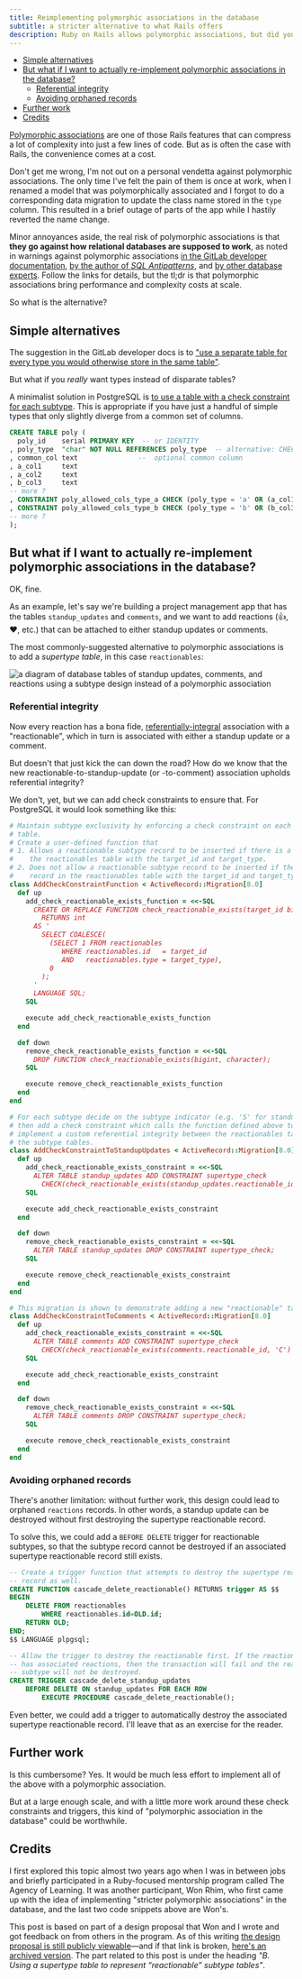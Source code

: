 ```yaml
---
title: Reimplementing polymorphic associations in the database
subtitle: a stricter alternative to what Rails offers
description: Ruby on Rails allows polymorphic associations, but did you know you can do the same thing in the database, more strictly with referential integrity?
---
```


- [Simple alternatives](#simple-alternatives)
- [But what if I want to actually re-implement polymorphic associations in the database?](#but-what-if-i-want-to-actually-re-implement-polymorphic-associations-in-the-database)
  - [Referential integrity](#referential-integrity)
  - [Avoiding orphaned records](#avoiding-orphaned-records)
- [Further work](#further-work)
- [Credits](#credits)

[Polymorphic associations](https://guides.rubyonrails.org/association_basics.html#polymorphic-associations) are one of those Rails features that can compress a lot of complexity into just a few lines of code. But as is often the case with Rails, the convenience comes at a cost.

Don't get me wrong, I'm not out on a personal vendetta against polymorphic associations. The only time I've felt the pain of them is once at work, when I renamed a model that was polymorphically associated and I forgot to do a corresponding data migration to update the class name stored in the `type` column. This resulted in a brief outage of parts of the app while I hastily reverted the name change.

Minor annoyances aside, the real risk of polymorphic associations is that **they go against how relational databases are supposed to work**, as noted in warnings against polymorphic associations [in the GitLab developer documentation](https://docs.gitlab.com/development/database/polymorphic_associations), [by the author of *SQL Antipatterns*](https://stackoverflow.com/a/922341), and [by other database experts](https://duhallowgreygeek.com/polymorphic-association-bad-sql-smell). Follow the links for details, but the tl;dr is that polymorphic associations bring performance and complexity costs at scale.

So what is the alternative?

## Simple alternatives

The suggestion in the GitLab developer docs is to ["use a separate table for every type you would otherwise store in the same table"](https://docs.gitlab.com/development/database/polymorphic_associations/#the-solution).

But what if you *really* want types instead of disparate tables?

A minimalist solution in PostgreSQL is [to use a table with a check constraint for each subtype](https://dba.stackexchange.com/a/330131). This is appropriate if you have just a handful of simple types that only slightly diverge from a common set of columns.

```sql
CREATE TABLE poly (
  poly_id    serial PRIMARY KEY  -- or IDENTITY
, poly_type  "char" NOT NULL REFERENCES poly_type  -- alternative: CHECK constraint
, common_col text               --  optional common column
, a_col1     text
, a_col2     text
, b_col3     text
-- more ?
, CONSTRAINT poly_allowed_cols_type_a CHECK (poly_type = 'a' OR (a_col1, a_col2) IS NULL)
, CONSTRAINT poly_allowed_cols_type_b CHECK (poly_type = 'b' OR (b_col3) IS NULL)
-- more ?
);
```

## But what if I want to actually re-implement polymorphic associations in the database?

OK, fine.

As an example, let's say we're building a project management app that has the tables `standup_updates` and `comments`, and we want to add reactions (👍, ❤️, etc.) that can be attached to either standup updates or comments.

The most commonly-suggested alternative to polymorphic associations is to add a *supertype table*, in this case `reactionables`:

![a diagram of database tables of standup updates, comments, and reactions using a subtype design instead of a polymorphic association](/images/standup-reactions-supertype-table-alternative-to-polymorphic-association.svg)

### Referential integrity

Now every reaction has a bona fide, [referentially-integral](https://en.wikipedia.org/wiki/Referential_integrity) association with a "reactionable", which in turn is associated with either a standup update or a comment.

But doesn't that just kick the can down the road? How do we know that the new reactionable-to-standup-update (or -to-comment) association upholds referential integrity?

We don't, yet, but we can add check constraints to ensure that. For PostgreSQL it would look something like this:

```ruby
# Maintain subtype exclusivity by enforcing a check constraint on each subtype
# table.
# Create a user-defined function that
# 1. Allows a reactionable subtype record to be inserted if there is a record in
#    the reactionables table with the target_id and target_type.
# 2. Does not allow a reactionable subtype record to be inserted if there isn't a
#    record in the reactionables table with the target_id and target_type.
class AddCheckConstraintFunction < ActiveRecord::Migration[8.0]
  def up
    add_check_reactionable_exists_function = <<-SQL
      CREATE OR REPLACE FUNCTION check_reactionable_exists(target_id bigint, target_type CHAR(1))
        RETURNS int
      AS '
        SELECT COALESCE(
          (SELECT 1 FROM reactionables
             WHERE reactionables.id   = target_id
             AND   reactionables.type = target_type),
          0
        );
      '
      LANGUAGE SQL;
    SQL

    execute add_check_reactionable_exists_function
  end

  def down
    remove_check_reactionable_exists_function = <<-SQL
      DROP FUNCTION check_reactionable_exists(bigint, character);
    SQL

    execute remove_check_reactionable_exists_function
  end
end

# For each subtype decide on the subtype indicator (e.g. 'S' for standup_updates),
# then add a check constraint which calls the function defined above to
# implement a custom referential integrity between the reactionables table and
# the subtype tables.
class AddCheckConstraintToStandupUpdates < ActiveRecord::Migration[8.0]
  def up
    add_check_reactionable_exists_constraint = <<-SQL
      ALTER TABLE standup_updates ADD CONSTRAINT supertype_check
        CHECK(check_reactionable_exists(standup_updates.reactionable_id, 'S') = 1);
    SQL

    execute add_check_reactionable_exists_constraint
  end

  def down
    remove_check_reactionable_exists_constraint = <<-SQL
      ALTER TABLE standup_updates DROP CONSTRAINT supertype_check;
    SQL

    execute remove_check_reactionable_exists_constraint
  end
end

# This migration is shown to demonstrate adding a new "reactionable" table.
class AddCheckConstraintToComments < ActiveRecord::Migration[8.0]
  def up
    add_check_reactionable_exists_constraint = <<-SQL
      ALTER TABLE comments ADD CONSTRAINT supertype_check
        CHECK(check_reactionable_exists(comments.reactionable_id, 'C') = 1);
    SQL

    execute add_check_reactionable_exists_constraint
  end

  def down
    remove_check_reactionable_exists_constraint = <<-SQL
      ALTER TABLE comments DROP CONSTRAINT supertype_check;
    SQL

    execute remove_check_reactionable_exists_constraint
  end
end
```

### Avoiding orphaned records

There's another limitation: without further work, this design could lead to orphaned `reactions` records. In other words, a standup update can be destroyed without first destroying the supertype reactionable record.

To solve this, we could add a `BEFORE DELETE` trigger for reactionable subtypes, so that the subtype record cannot be destroyed if an associated supertype reactionable record still exists.

```sql
-- Create a trigger function that attempts to destroy the supertype reactionable
-- record as well.
CREATE FUNCTION cascade_delete_reactionable() RETURNS trigger AS $$
BEGIN
	DELETE FROM reactionables
		WHERE reactionables.id=OLD.id;
	RETURN OLD;
END;
$$ LANGUAGE plpgsql;

-- Allow the trigger to destroy the reactionable first. If the reactionable record
-- has associated reactions, then the transaction will fail and the reactionable
-- subtype will not be destroyed.
CREATE TRIGGER cascade_delete_standup_updates
	BEFORE DELETE ON standup_updates FOR EACH ROW
		EXECUTE PROCEDURE cascade_delete_reactionable();
```

Even better, we could add a trigger to automatically destroy the associated supertype reactionable record. I'll leave that as an exercise for the reader.

## Further work

Is this cumbersome? Yes. It would be much less effort to implement all of the above with a polymorphic association.

But at a large enough scale, and with a little more work around these check constraints and triggers, this kind of "polymorphic association in the database" could be worthwhile.

## Credits

I first explored this topic almost two years ago when I was in between jobs and briefly participated in a Ruby-focused mentorship program called The Agency of Learning. It was another participant, Won Rhim, who first came up with the idea of implementing "stricter polymorphic associations" in the database, and the last two code snippets above are Won's.

This post is based on part of a design proposal that Won and I wrote and got feedback on from others in the program. As of this writing [the design proposal is still publicly viewable](https://toyhammered.notion.site/WIP-Standup-Emoji-reactions-a9aa0913283847009bffed6f15c31cc5)—and if that link is broken, [here's an archived version](https://github.com/fpsvogel/fpsvogel.com/tree/main/src/_archive/polymorphic_associations_in_db). The part related to this post is under the heading *"B. Using a supertype table to represent “reactionable” subtype tables"*.
